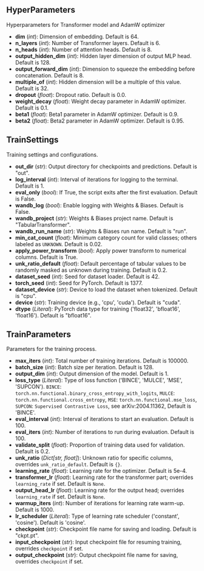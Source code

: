 ## HyperParameters

Hyperparameters for Transformer model and AdamW optimizer

- **dim** (*int*): Dimension of embedding. Default is 64.
- **n_layers** (*int*): Number of Transformer layers. Default is 6.
- **n_heads** (*int*): Number of attention heads. Default is 8.
- **output_hidden_dim** (*int*): Hidden layer dimension of output MLP head. Default is 128.
- **output_forward_dim** (*int*): Dimension to squeeze the embedding before concatenation. Default is 8.
- **multiple_of** (*int*): Hidden dimension will be a multiple of this value. Default is 32.
- **dropout** (*float*): Dropout ratio. Default is 0.0.
- **weight_decay** (*float*): Weight decay parameter in AdamW optimizer. Default is 0.1.
- **beta1** (*float*): Beta1 parameter in AdamW optimizer. Default is 0.9.
- **beta2** (*float*): Beta2 parameter in AdamW optimizer. Default is 0.95.

## TrainSettings

Training settings and configurations.

- **out_dir** (*str*): Output directory for checkpoints and predictions. Default is "out".
- **log_interval** (*int*): Interval of iterations for logging to the terminal. Default is 1.
- **eval_only** (*bool*): If True, the script exits after the first evaluation. Default is False.
- **wandb_log** (*bool*): Enable logging with Weights & Biases. Default is False.
- **wandb_project** (*str*): Weights & Biases project name. Default is "TabularTransformer".
- **wandb_run_name** (*str*): Weights & Biases run name. Default is "run".
- **min_cat_count** (*float*): Minimum category count for valid classes; others labeled as `UNKNOWN`. Default is 0.02.
- **apply_power_transform** (*bool*): Apply power transform to numerical columns. Default is True.
- **unk_ratio_default** (*float*): Default percentage of tabular values to be randomly masked as unknown during training. Default is 0.2.
- **dataset_seed** (*int*): Seed for dataset loader. Default is 42.
- **torch_seed** (*int*): Seed for PyTorch. Default is 1377.
- **dataset_device** (*str*): Device to load the dataset when tokenized. Default is "cpu".
- **device** (*str*): Training device (e.g., 'cpu', 'cuda'). Default is "cuda".
- **dtype** (*Literal*): PyTorch data type for training ('float32', 'bfloat16', 'float16'). Default is "bfloat16".

## TrainParameters

Parameters for the training process.

- **max_iters** (*int*): Total number of training iterations. Default is 100000.
- **batch_size** (*int*): Batch size per iteration. Default is 128.
- **output_dim** (*int*): Output dimension of the model. Default is 1.
- **loss_type** (*Literal*): Type of loss function ('BINCE', 'MULCE', 'MSE', 'SUPCON').              `BINCE`: `torch.nn.functional.binary_cross_entropy_with_logits`,             `MULCE`: `torch.nn.functional.cross_entropy`,             `MSE`: `torch.nn.functional.mse_loss`,             `SUPCON`: `Supervised Contrastive Loss`, see arXiv:2004.11362,             Default is 'BINCE'.
- **eval_interval** (*int*): Interval of iterations to start an evaluation. Default is 100.
- **eval_iters** (*int*): Number of iterations to run during evaluation. Default is 100.
- **validate_split** (*float*): Proportion of training data used for validation. Default is 0.2.
- **unk_ratio** (*Dict[str, float]*): Unknown ratio for specific columns, overrides `unk_ratio_default`. Default is `{}`.
- **learning_rate** (*float*): Learning rate for the optimizer. Default is 5e-4.
- **transformer_lr** (*float*): Learning rate for the transformer part; overrides `learning_rate` if set. Default is `None`.
- **output_head_lr** (*float*): Learning rate for the output head; overrides `learning_rate` if set. Default is `None`.
- **warmup_iters** (*int*): Number of iterations for learning rate warm-up. Default is 1000.
- **lr_scheduler** (*Literal*): Type of learning rate scheduler ('constant', 'cosine'). Default is 'cosine'.
- **checkpoint** (*str*): Checkpoint file name for saving and loading. Default is "ckpt.pt".
- **input_checkpoint** (*str*): Input checkpoint file for resuming training, overrides `checkpoint` if set.
- **output_checkpoint** (*str*): Output checkpoint file name for saving, overrides `checkpoint` if set.


